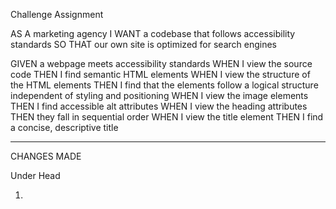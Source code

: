 Challenge Assignment

AS A marketing agency
I WANT a codebase that follows accessibility standards
SO THAT our own site is optimized for search engines

GIVEN a webpage meets accessibility standards
WHEN I view the source code
THEN I find semantic HTML elements
WHEN I view the structure of the HTML elements
THEN I find that the elements follow a logical structure independent of styling and positioning
WHEN I view the image elements
THEN I find accessible alt attributes
WHEN I view the heading attributes
THEN they fall in sequential order
WHEN I view the title element
THEN I find a concise, descriptive title

********************************************************

CHANGES MADE

Under Head
1. <title> tag changed text "Horiseon"

Utility Styles
1. Moved a, p, floats to new section in CSS called "utility styles."

Under Header
2. <div class="header"> changed to "header"
3. <div> holding nav elements renamed to "nav"
4. Renamed styles in .css from .header to header and from div to .nav.

Under Hero
1. Change <div> to <section> with a class of "hero" in HTML.

Under Content
1. Change <div> to <section> with a class of "content" in HTML.